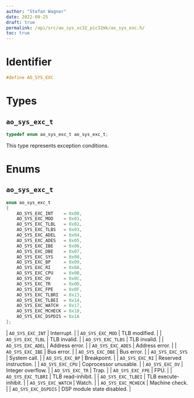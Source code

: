 ```yaml
---
author: "Stefan Wagner"
date: 2022-09-25
draft: true
permalink: /api/src/ao_sys_xc32_pic32mk/ao_sys_exc.h/
toc: true
---
```


# Identifier

```c
#define AO_SYS_EXC
```

# Types

## `ao_sys_exc_t`

```c
typedef enum ao_sys_exc_t ao_sys_exc_t;
```

This type represents exception conditions.

# Enums

## `ao_sys_exc_t`

```c
enum ao_sys_exc_t
{
    AO_SYS_EXC_INT    = 0x00,
    AO_SYS_EXC_MOD    = 0x01,
    AO_SYS_EXC_TLBL   = 0x02,
    AO_SYS_EXC_TLBS   = 0x03,
    AO_SYS_EXC_ADEL   = 0x04,
    AO_SYS_EXC_ADES   = 0x05,
    AO_SYS_EXC_IBE    = 0x06,
    AO_SYS_EXC_DBE    = 0x07,
    AO_SYS_EXC_SYS    = 0x08,
    AO_SYS_EXC_BP     = 0x09,
    AO_SYS_EXC_RI     = 0x0A,
    AO_SYS_EXC_CPU    = 0x0B,
    AO_SYS_EXC_OV     = 0x0C,
    AO_SYS_EXC_TR     = 0x0D,
    AO_SYS_EXC_FPE    = 0x0F,
    AO_SYS_EXC_TLBRI  = 0x13,
    AO_SYS_EXC_TLBEI  = 0x14,
    AO_SYS_EXC_WATCH  = 0x17,
    AO_SYS_EXC_MCHECK = 0x18,
    AO_SYS_EXC_DSPDIS = 0x1A
};
```

| `AO_SYS_EXC_INT` | Interrupt. |
| `AO_SYS_EXC_MOD` | TLB modified. |
| `AO_SYS_EXC_TLBL` | TLB invalid. |
| `AO_SYS_EXC_TLBS` | TLB invalid. |
| `AO_SYS_EXC_ADEL` | Address error. |
| `AO_SYS_EXC_ADES` | Address error. |
| `AO_SYS_EXC_IBE` | Bus error. |
| `AO_SYS_EXC_DBE` | Bus error. |
| `AO_SYS_EXC_SYS` | System call. |
| `AO_SYS_EXC_BP` | Breakpoint. |
| `AO_SYS_EXC_RI` | Reserved instruction. |
| `AO_SYS_EXC_CPU` | Coprocessor unusable. |
| `AO_SYS_EXC_OV` | Integer overflow. |
| `AO_SYS_EXC_TR` | Trap. |
| `AO_SYS_EXC_FPE` | FPU. |
| `AO_SYS_EXC_TLBRI` | TLB read-inhibit. |
| `AO_SYS_EXC_TLBEI` | TLB execute-inhibit. |
| `AO_SYS_EXC_WATCH` | Watch. |
| `AO_SYS_EXC_MCHECK` | Machine check. |
| `AO_SYS_EXC_DSPDIS` | DSP module state disabled. |
